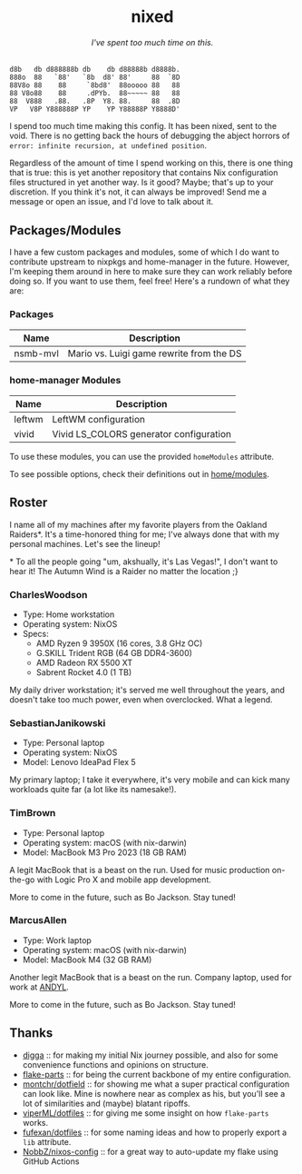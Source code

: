 <h1 align="center">nixed</h1>
<h6 align="center">I've spent too much time on this.</h6>

```raw
d8b   db d888888b db    db d88888b d8888b.
888o  88   `88'   `8b  d8' 88'     88  `8D
88V8o 88    88     `8bd8'  88ooooo 88   88
88 V8o88    88     .dPYb.  88~~~~~ 88   88
88  V888   .88.   .8P  Y8. 88.     88  .8D
VP   V8P Y888888P YP    YP Y88888P Y8888D'
```

I spend too much time making this config. It has been nixed, sent to the void.
There is no getting back the hours of debugging the abject horrors of
`error: infinite recursion, at undefined position`.

Regardless of the amount of time I spend working on this, there is one thing
that is true: this is yet another repository that contains Nix configuration
files structured in yet another way. Is it good? Maybe; that's up to your
discretion. If you think it's not, it can always be improved! Send me a message
or open an issue, and I'd love to talk about it.

## Packages/Modules

I have a few custom packages and modules, some of which I do want to contribute
upstream to nixpkgs and home-manager in the future. However, I'm keeping them
around in here to make sure they can work reliably before doing so. If you want
to use them, feel free! Here's a rundown of what they are:

### Packages

| Name     | Description                              |
| -------- | ---------------------------------------- |
| nsmb-mvl | Mario vs. Luigi game rewrite from the DS |

### home-manager Modules

| Name   | Description                             |
| ------ | --------------------------------------- |
| leftwm | LeftWM configuration                    |
| vivid  | Vivid LS_COLORS generator configuration |

To use these modules, you can use the provided `homeModules` attribute.

To see possible options, check their definitions out in
[home/modules](./home/modules).

## Roster

I name all of my machines after my favorite players from the Oakland Raiders\*.
It's a time-honored thing for me; I've always done that with my personal
machines. Let's see the lineup!

\* To all the people going "um, akshually, it's Las Vegas!", I don't want to
hear it! The Autumn Wind is a Raider no matter the location ;}

### CharlesWoodson

- Type: Home workstation
- Operating system: NixOS
- Specs:
  - AMD Ryzen 9 3950X (16 cores, 3.8 GHz OC)
  - G.SKILL Trident RGB (64 GB DDR4-3600)
  - AMD Radeon RX 5500 XT
  - Sabrent Rocket 4.0 (1 TB)

My daily driver workstation; it's served me well throughout the years, and
doesn't take too much power, even when overclocked. What a legend.

### SebastianJanikowski

- Type: Personal laptop
- Operating system: NixOS
- Model: Lenovo IdeaPad Flex 5

My primary laptop; I take it everywhere, it's very mobile and can kick many
workloads quite far (a lot like its namesake!).

### TimBrown

- Type: Personal laptop
- Operating system: macOS (with nix-darwin)
- Model: MacBook M3 Pro 2023 (18 GB RAM)

A legit MacBook that is a beast on the run. Used for music production on-the-go
with Logic Pro X and mobile app development.

More to come in the future, such as Bo Jackson. Stay tuned!

### MarcusAllen

- Type: Work laptop
- Operating system: macOS (with nix-darwin)
- Model: MacBook M4 (32 GB RAM)

Another legit MacBook that is a beast on the run. Company laptop, used for work
at [ANDYL](https://andyl.com).

More to come in the future, such as Bo Jackson. Stay tuned!

## Thanks

- [digga](https://github.com/divnix/digga) :: for making my initial Nix journey
  possible, and also for some convenience functions and opinions on structure.
- [flake-parts](https://github.com/hercules-ci/flake-parts) :: for being the
  current backbone of my entire configuration.
- [montchr/dotfield](https://github.com/montchr/dotfield) :: for showing me what
  a super practical configuration can look like. Mine is nowhere near as complex
  as his, but you'll see a lot of similarities and (maybe) blatant ripoffs.
- [viperML/dotfiles](https://github.com/viperML/dotfiles) :: for giving me some
  insight on how `flake-parts` works.
- [fufexan/dotfiles](https://github.com/fufexan/dotfiles) :: for some naming
  ideas and how to properly export a `lib` attribute.
- [NobbZ/nixos-config](https://github.com/NobbZ/nixos-config) :: for a great way
  to auto-update my flake using GitHub Actions
